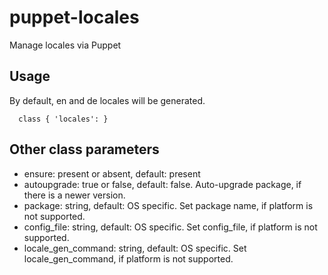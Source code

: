 # puppet-locales

Manage locales via Puppet

## Usage

By default, en and de locales will be generated.

```
  class { 'locales': }
```

## Other class parameters
* ensure: present or absent, default: present
* autoupgrade: true or false, default: false. Auto-upgrade package, if there is a newer version.
* package: string, default: OS specific. Set package name, if platform is not supported.
* config_file: string, default: OS specific. Set config_file, if platform is not supported.
* locale_gen_command: string, default: OS specific. Set locale_gen_command, if platform is not supported.
